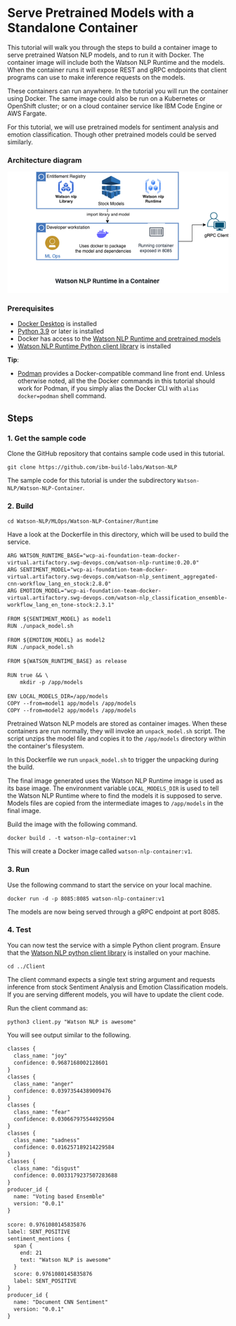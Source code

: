 # Serve Pretrained Models with a Standalone Container
This tutorial will walk you through the steps to build a container image to serve pretrained Watson NLP models, and to run it with Docker. The container image will include both the Watson NLP Runtime and the models.  When the container runs it will expose REST and gRPC endpoints that client programs can use to make inference requests on the models. 

These containers can run anywhere. In the tutorial you will run the container using Docker. The same image could also be run on a Kubernetes or OpenShift cluster; or on a cloud container service like IBM Code Engine or AWS Fargate.  

For this tutorial, we will use pretrained models for sentiment analysis and emotion classification. Though other pretrained models could be served similarly.

### Architecture diagram

![Diagram](Images/ReferenceArchitectureRuntimeLocal.png)

### Prerequisites
- [Docker Desktop](https://docs.docker.com/get-docker/) is installed
- [Python 3.9](https://www.python.org/downloads/) or later is installed
- Docker has access to the [Watson NLP Runtime and pretrained models](https://github.com/ibm-build-labs/Watson-NLP/blob/main/MLOps/access/README.md#docker)
- [Watson NLP Runtime Python client library](https://github.com/ibm-build-labs/Watson-NLP/blob/main/MLOps/access/README.md#python) is installed

**Tip**:
- [Podman](https://podman.io/getting-started/installation) provides a Docker-compatible command line front end. Unless otherwise noted, all the the Docker commands in this tutorial should work for Podman, if you simply alias the Docker CLI with `alias docker=podman` shell command.

## Steps

### 1. Get the sample code
Clone the GitHub repository that contains sample code used in this tutorial.
```
git clone https://github.com/ibm-build-labs/Watson-NLP 
```
The sample code for this tutorial is under the subdirectory `Watson-NLP/Watson-NLP-Container`.

### 2. Build
```
cd Watson-NLP/MLOps/Watson-NLP-Container/Runtime
```
Have a look at the Dockerfile in this directory, which will be used to build the service.
```
ARG WATSON_RUNTIME_BASE="wcp-ai-foundation-team-docker-virtual.artifactory.swg-devops.com/watson-nlp-runtime:0.20.0"
ARG SENTIMENT_MODEL="wcp-ai-foundation-team-docker-virtual.artifactory.swg-devops.com/watson-nlp_sentiment_aggregated-cnn-workflow_lang_en_stock:2.8.0"
ARG EMOTION_MODEL="wcp-ai-foundation-team-docker-virtual.artifactory.swg-devops.com/watson-nlp_classification_ensemble-workflow_lang_en_tone-stock:2.3.1"

FROM ${SENTIMENT_MODEL} as model1
RUN ./unpack_model.sh

FROM ${EMOTION_MODEL} as model2
RUN ./unpack_model.sh

FROM ${WATSON_RUNTIME_BASE} as release

RUN true && \
    mkdir -p /app/models

ENV LOCAL_MODELS_DIR=/app/models
COPY --from=model1 app/models /app/models
COPY --from=model2 app/models /app/models
```

Pretrained Watson NLP models are stored as container images. When these containers are run normally, they will invoke an `unpack_model.sh` script. The script unzips the model file and copies it to the `/app/models` directory within the container's filesystem.

In this Dockerfile we run `unpack_model.sh` to trigger the unpacking during the build.

The final image generated uses the Watson NLP Runtime image is used as its base image. The environment variable `LOCAL_MODELS_DIR` is used to tell the Watson NLP Runtime where to find the models it is supposed to serve. Models files are copied from the intermediate images to `/app/models` in the final image.

Build the image with the following command.
```
docker build . -t watson-nlp-container:v1
```
This will create a Docker image called `watson-nlp-container:v1`.

### 3. Run
Use the following command to start the service on your local machine.
```
docker run -d -p 8085:8085 watson-nlp-container:v1
```
The models are now being served through a gRPC endpoint at port 8085.

### 4. Test 
You can now test the service with a simple Python client program. Ensure that the [Watson NLP python client library](https://github.com/ibm-build-labs/Watson-NLP/blob/main/access/README.md) is installed on your machine. 
```
cd ../Client 
```

The client command expects a single text string argument and requests inference from stock Sentiment Analysis and Emotion Classification models. If you are serving different models, you will have to update the client code.  

Run the client command as: 
```
python3 client.py "Watson NLP is awesome" 
```
You will see output similar to the following.
```
classes {
  class_name: "joy"
  confidence: 0.9687168002128601
}
classes {
  class_name: "anger"
  confidence: 0.03973544389009476
}
classes {
  class_name: "fear"
  confidence: 0.030667975544929504
}
classes {
  class_name: "sadness"
  confidence: 0.016257189214229584
}
classes {
  class_name: "disgust"
  confidence: 0.0033179237507283688
}
producer_id {
  name: "Voting based Ensemble"
  version: "0.0.1"
}

score: 0.9761080145835876
label: SENT_POSITIVE
sentiment_mentions {
  span {
    end: 21
    text: "Watson NLP is awesome"
  }
  score: 0.9761080145835876
  label: SENT_POSITIVE
}
producer_id {
  name: "Document CNN Sentiment"
  version: "0.0.1"
}
```
